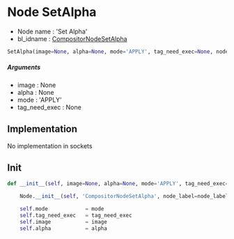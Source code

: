 # Node SetAlpha

- Node name : 'Set Alpha'
- bl_idname : [CompositorNodeSetAlpha](https://docs.blender.org/api/current/bpy.types.CompositorNodeSetAlpha.html)


``` python
SetAlpha(image=None, alpha=None, mode='APPLY', tag_need_exec=None, node_label=None, node_color=None)
```
##### Arguments

- image : None
- alpha : None
- mode : 'APPLY'
- tag_need_exec : None

## Implementation

No implementation in sockets

## Init

``` python
def __init__(self, image=None, alpha=None, mode='APPLY', tag_need_exec=None, node_label=None, node_color=None):

    Node.__init__(self, 'CompositorNodeSetAlpha', node_label=node_label, node_color=node_color)

    self.mode            = mode
    self.tag_need_exec   = tag_need_exec
    self.image           = image
    self.alpha           = alpha
```
